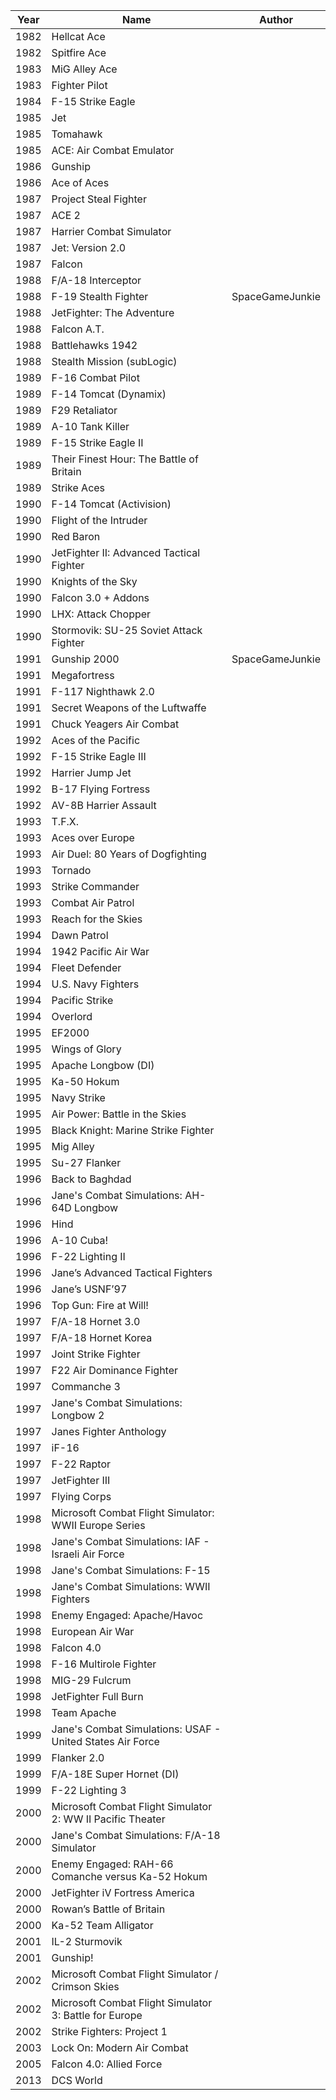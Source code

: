 | Year | Name | Author |
|------|------|--------|
| 1982 | Hellcat Ace | |
| 1982 | Spitfire Ace | |
| 1983 | MiG Alley Ace | |
| 1983 | Fighter Pilot | |
| 1984 | F-15 Strike Eagle | |
| 1985 | Jet | |
| 1985 | Tomahawk | |
| 1985 | ACE: Air Combat Emulator | |
| 1986 | Gunship | |
| 1986 | Ace of Aces | |
| 1987 | Project Steal Fighter | |
| 1987 | ACE 2 | |
| 1987 | Harrier Combat Simulator | |
| 1987 | Jet: Version 2.0 | |
| 1987 | Falcon | |
| 1988 | F/A-18 Interceptor | |
| 1988 | F-19 Stealth Fighter | SpaceGameJunkie |
| 1988 | JetFighter: The Adventure | |
| 1988 | Falcon A.T. | |
| 1988 | Battlehawks 1942 | |
| 1988 | Stealth Mission (subLogic) | |
| 1989 | F-16 Combat Pilot | |
| 1989 | F-14 Tomcat (Dynamix) | |
| 1989 | F29 Retaliator | |
| 1989 | A-10 Tank Killer | |
| 1989 | F-15 Strike Eagle II | |
| 1989 | Their Finest Hour: The Battle of Britain | |
| 1989 | Strike Aces | |
| 1990 | F-14 Tomcat (Activision) | |
| 1990 | Flight of the Intruder | |
| 1990 | Red Baron | |
| 1990 | JetFighter II: Advanced Tactical Fighter | |
| 1990 | Knights of the Sky | |
| 1990 | Falcon 3.0 + Addons | |
| 1990 | LHX: Attack Chopper | |
| 1990 | Stormovik: SU-25 Soviet Attack Fighter | |
| 1991 | Gunship 2000 | SpaceGameJunkie |
| 1991 | Megafortress | |
| 1991 | F-117 Nighthawk 2.0 | |
| 1991 | Secret Weapons of the Luftwaffe | |
| 1991 | Chuck Yeagers Air Combat | |
| 1992 | Aces of the Pacific | |
| 1992 | F-15 Strike Eagle III | |
| 1992 | Harrier Jump Jet | |
| 1992 | B-17 Flying Fortress | |
| 1992 | AV-8B Harrier Assault | |
| 1993 | T.F.X. | |
| 1993 | Aces over Europe | |
| 1993 | Air Duel: 80 Years of Dogfighting | |
| 1993 | Tornado | |
| 1993 | Strike Commander | |
| 1993 | Combat Air Patrol | |
| 1993 | Reach for the Skies | |
| 1994 | Dawn Patrol | |
| 1994 | 1942 Pacific Air War | |
| 1994 | Fleet Defender | |
| 1994 | U.S. Navy Fighters | |
| 1994 | Pacific Strike | |
| 1994 | Overlord | |
| 1995 | EF2000 | |
| 1995 | Wings of Glory | |
| 1995 | Apache Longbow (DI) | |
| 1995 | Ka-50 Hokum | |
| 1995 | Navy Strike | |
| 1995 | Air Power: Battle in the Skies | |
| 1995 | Black Knight: Marine Strike Fighter | |
| 1995 | Mig Alley | |
| 1995 | Su-27 Flanker | |
| 1996 | Back to Baghdad | |
| 1996 | Jane's Combat Simulations: AH-64D Longbow | |
| 1996 | Hind | |
| 1996 | A-10 Cuba! | |
| 1996 | F-22 Lighting II | |
| 1996 | Jane’s Advanced Tactical Fighters | |
| 1996 | Jane’s USNF’97 | |
| 1996 | Top Gun: Fire at Will! | |
| 1997 | F/A-18 Hornet 3.0 | |
| 1997 | F/A-18 Hornet Korea | |
| 1997 | Joint Strike Fighter | |
| 1997 | F22 Air Dominance Fighter | |
| 1997 | Commanche 3 | |
| 1997 | Jane's Combat Simulations: Longbow 2 | |
| 1997 | Janes Fighter Anthology | |
| 1997 | iF-16 | |
| 1997 | F-22 Raptor | |
| 1997 | JetFighter III | |
| 1997 | Flying Corps | |
| 1998 | Microsoft Combat Flight Simulator: WWII Europe Series | |
| 1998 | Jane's Combat Simulations: IAF - Israeli Air Force | |
| 1998 | Jane's Combat Simulations: F-15 | |
| 1998 | Jane's Combat Simulations: WWII Fighters | |
| 1998 | Enemy Engaged: Apache/Havoc | |
| 1998 | European Air War | |
| 1998 | Falcon 4.0 | |
| 1998 | F-16 Multirole Fighter | |
| 1998 | MIG-29 Fulcrum | |
| 1998 | JetFighter Full Burn | |
| 1998 | Team Apache | |
| 1999 | Jane's Combat Simulations: USAF - United States Air Force | |
| 1999 | Flanker 2.0 | |
| 1999 | F/A-18E Super Hornet (DI) | |
| 1999 | F-22 Lighting 3 | |
| 2000 | Microsoft Combat Flight Simulator 2: WW II Pacific Theater | |
| 2000 | Jane's Combat Simulations: F/A-18 Simulator | |
| 2000 | Enemy Engaged: RAH-66 Comanche versus Ka-52 Hokum | |
| 2000 | JetFighter iV Fortress America | |
| 2000 | Rowan’s Battle of Britain | |
| 2000 | Ka-52 Team Alligator | |
| 2001 | IL-2 Sturmovik | |
| 2001 | Gunship! | |
| 2002 | Microsoft Combat Flight Simulator / Crimson Skies | |
| 2002 | Microsoft Combat Flight Simulator 3: Battle for Europe | |
| 2002 | Strike Fighters: Project 1 | |
| 2003 | Lock On: Modern Air Combat | |
| 2005 | Falcon 4.0: Allied Force | |
| 2013 | DCS World | |
